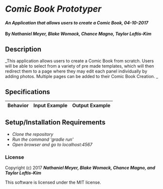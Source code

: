 # _Comic Book Prototyper_

#### _An Application that allows users to create a Comic Book, 04-10-2017_

#### By _**Nathaniel Meyer, Blake Womack, Chance Magno, Taylor Loftis-Kim**_

## Description
_This application allows users to create a Comic Book from scratch. Users will be able to select from a variety of pre made templates, which will then redirect them to a page where they may edit each panel individually by adding photos. Multiple pages can be added to their Comic Book Creation. _


## Specifications

| Behavior                   | Input Example     | Output Example    |
| -------------------------- | -----------------:| -----------------:|



## Setup/Installation Requirements

* _Clone the repository_
* _Run the command 'gradle run'_
* _Open browser and go to localhost:4567_


### License

Copyright (c) 2017 **_Nathaniel Meyer, Blake Womack, Chance Magno, and Taylor Loftis-Kim_**

This software is licensed under the MIT license.
